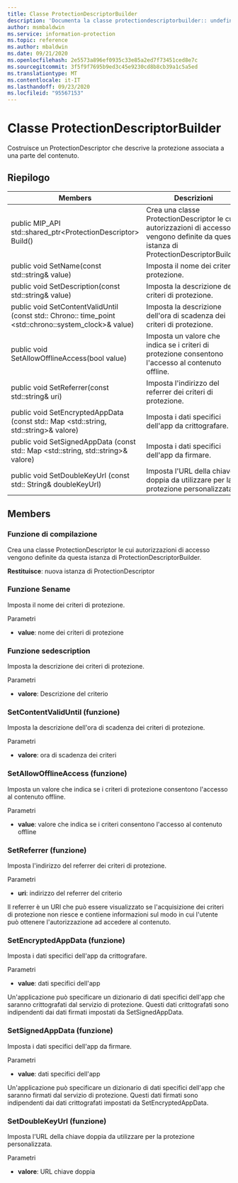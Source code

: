 ```yaml
---
title: Classe ProtectionDescriptorBuilder
description: 'Documenta la classe protectiondescriptorbuilder:: undefined di Microsoft Information Protection (MIP) SDK.'
author: msmbaldwin
ms.service: information-protection
ms.topic: reference
ms.author: mbaldwin
ms.date: 09/21/2020
ms.openlocfilehash: 2e5573a896ef0935c33e85a2ed7f73451ced8e7c
ms.sourcegitcommit: 3f5f9f7695b9ed3c45e9230cd8b8cb39a1c5a5ed
ms.translationtype: MT
ms.contentlocale: it-IT
ms.lasthandoff: 09/23/2020
ms.locfileid: "95567153"
---
```

# <a name="class-protectiondescriptorbuilder"></a>Classe ProtectionDescriptorBuilder 
Costruisce un ProtectionDescriptor che descrive la protezione associata a una parte del contenuto.
  
## <a name="summary"></a>Riepilogo
 Members                        | Descrizioni                                
--------------------------------|---------------------------------------------
public MIP_API std::shared_ptr\<ProtectionDescriptor\> Build()  |  Crea una classe ProtectionDescriptor le cui autorizzazioni di accesso vengono definite da questa istanza di ProtectionDescriptorBuilder.
public void SetName(const std::string& value)  |  Imposta il nome dei criteri di protezione.
public void SetDescription(const std::string& value)  |  Imposta la descrizione dei criteri di protezione.
public void SetContentValidUntil (const std:: Chrono:: time_point \<std::chrono::system_clock\>& value)  |  Imposta la descrizione dell'ora di scadenza dei criteri di protezione.
public void SetAllowOfflineAccess(bool value)  |  Imposta un valore che indica se i criteri di protezione consentono l'accesso al contenuto offline.
public void SetReferrer(const std::string& uri)  |  Imposta l'indirizzo del referrer dei criteri di protezione.
public void SetEncryptedAppData (const std:: Map \<std::string, std::string\>& valore)  |  Imposta i dati specifici dell'app da crittografare.
public void SetSignedAppData (const std:: Map \<std::string, std::string\>& valore)  |  Imposta i dati specifici dell'app da firmare.
public void SetDoubleKeyUrl (const std:: String& doubleKeyUrl)  |  Imposta l'URL della chiave doppia da utilizzare per la protezione personalizzata.
  
## <a name="members"></a>Members
  
### <a name="build-function"></a>Funzione di compilazione
Crea una classe ProtectionDescriptor le cui autorizzazioni di accesso vengono definite da questa istanza di ProtectionDescriptorBuilder.

  
**Restituisce**: nuova istanza di ProtectionDescriptor
  
### <a name="setname-function"></a>Funzione Sename
Imposta il nome dei criteri di protezione.

Parametri  
* **value**: nome dei criteri di protezione


  
### <a name="setdescription-function"></a>Funzione sedescription
Imposta la descrizione dei criteri di protezione.

Parametri  
* **valore**: Descrizione del criterio


  
### <a name="setcontentvaliduntil-function"></a>SetContentValidUntil (funzione)
Imposta la descrizione dell'ora di scadenza dei criteri di protezione.

Parametri  
* **valore**: ora di scadenza dei criteri


  
### <a name="setallowofflineaccess-function"></a>SetAllowOfflineAccess (funzione)
Imposta un valore che indica se i criteri di protezione consentono l'accesso al contenuto offline.

Parametri  
* **value**: valore che indica se i criteri consentono l'accesso al contenuto offline


  
### <a name="setreferrer-function"></a>SetReferrer (funzione)
Imposta l'indirizzo del referrer dei criteri di protezione.

Parametri  
* **uri**: indirizzo del referrer del criterio


Il referrer è un URI che può essere visualizzato se l'acquisizione dei criteri di protezione non riesce e contiene informazioni sul modo in cui l'utente può ottenere l'autorizzazione ad accedere al contenuto.
  
### <a name="setencryptedappdata-function"></a>SetEncryptedAppData (funzione)
Imposta i dati specifici dell'app da crittografare.

Parametri  
* **value**: dati specifici dell'app


Un'applicazione può specificare un dizionario di dati specifici dell'app che saranno crittografati dal servizio di protezione. Questi dati crittografati sono indipendenti dai dati firmati impostati da SetSignedAppData.
  
### <a name="setsignedappdata-function"></a>SetSignedAppData (funzione)
Imposta i dati specifici dell'app da firmare.

Parametri  
* **value**: dati specifici dell'app


Un'applicazione può specificare un dizionario di dati specifici dell'app che saranno firmati dal servizio di protezione. Questi dati firmati sono indipendenti dai dati crittografati impostati da SetEncryptedAppData.
  
### <a name="setdoublekeyurl-function"></a>SetDoubleKeyUrl (funzione)
Imposta l'URL della chiave doppia da utilizzare per la protezione personalizzata.

Parametri  
* **valore**: URL chiave doppia

